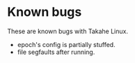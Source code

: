 # Known bugs #

These are known bugs with Takahe Linux.

- epoch's config is partially stuffed.
- file segfaults after running.

